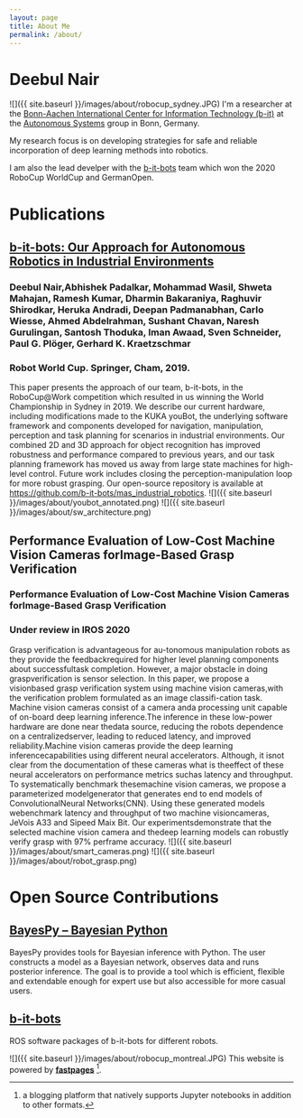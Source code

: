 ```yaml
---
layout: page
title: About Me
permalink: /about/
---
```


# Deebul Nair

![]({{ site.baseurl }}/images/about/robocup_sydney.JPG)
I'm a researcher at the [Bonn-Aachen International Center for Information Technology (b-it)](http://www.b-it-center.de/about-b-it/b-it-research-school/)
at the [Autonomous Systems](https://www.h-brs.de/en/inf/study/master/autonomous-systems) group in Bonn, Germany.

My research focus is on developing strategies for safe and reliable incorporation of deep learning methods into robotics.

I am also the lead develper with the [b-it-bots](https://mas-group.inf.h-brs.de/?page_id=643) team which won the 2020 RoboCup WorldCup and GermanOpen.

# Publications

## [b-it-bots: Our Approach for Autonomous Robotics in Industrial Environments](https://link.springer.com/chapter/10.1007/978-3-030-35699-6_48)
### Deebul Nair,Abhishek Padalkar, Mohammad Wasil, Shweta Mahajan, Ramesh Kumar, Dharmin Bakaraniya, Raghuvir Shirodkar, Heruka Andradi, Deepan Padmanabhan, Carlo Wiesse, Ahmed Abdelrahman, Sushant Chavan, Naresh Gurulingan,  Santosh Thoduka, Iman Awaad, Sven Schneider, Paul G. Plöger, Gerhard K. Kraetzschmar 
### Robot World Cup. Springer, Cham, 2019.
This paper presents the approach of our team, b-it-bots, in the RoboCup@Work competition which resulted in us winning the World Championship in Sydney in 2019. We describe our current hardware, including modifications made to the KUKA youBot, the underlying software framework and components developed for navigation, manipulation, perception and task planning for scenarios in industrial environments. Our combined 2D and 3D approach for object recognition has improved robustness and performance compared to previous years, and our task planning framework has moved us away from large state machines for high-level control. Future work includes closing the perception-manipulation loop for more robust grasping. Our open-source repository is available at https://github.com/b-it-bots/mas_industrial_robotics.
![]({{ site.baseurl }}/images/about/youbot_annotated.png) ![]({{ site.baseurl }}/images/about/sw_architecture.png)

## Performance  Evaluation  of  Low-Cost  Machine  Vision  Cameras  forImage-Based  Grasp  Verification
### Performance  Evaluation  of  Low-Cost  Machine  Vision  Cameras  forImage-Based  Grasp  Verification
### Under review in IROS 2020
Grasp    verification    is    advantageous    for    au-tonomous  manipulation  robots  as  they  provide  the  feedbackrequired for higher level planning components about successfultask  completion.  However,  a  major  obstacle  in  doing  graspverification is sensor selection. In this paper, we propose a visionbased grasp verification system using machine vision cameras,with  the  verification  problem  formulated  as  an  image  classifi-cation  task.  Machine  vision  cameras  consist  of  a  camera  anda processing unit capable of on-board deep learning inference.The  inference  in  these  low-power  hardware  are  done  near  thedata  source,  reducing  the  robots  dependence  on  a  centralizedserver,  leading  to  reduced  latency,  and  improved  reliability.Machine  vision  cameras  provide  the  deep  learning  inferencecapabilities  using  different  neural  accelerators.  Although,  it  isnot clear from the documentation of these cameras what is theeffect of these neural accelerators on performance metrics suchas latency and throughput. To systematically benchmark thesemachine  vision  cameras,  we  propose  a  parameterized  modelgenerator  that  generates  end  to  end  models  of  ConvolutionalNeural   Networks(CNN).   Using   these   generated   models   webenchmark   latency   and   throughput   of   two   machine   visioncameras,  JeVois  A33  and  Sipeed  Maix  Bit.  Our  experimentsdemonstrate  that  the  selected  machine  vision  camera  and  thedeep  learning  models  can  robustly  verify  grasp  with  97%  perframe  accuracy.
![]({{ site.baseurl }}/images/about/smart_cameras.png) ![]({{ site.baseurl }}/images/about/robot_grasp.png)
 

# Open Source Contributions

## [BayesPy – Bayesian Python](https://www.bayespy.org/)
BayesPy provides tools for Bayesian inference with Python. The user constructs a model as a Bayesian network, observes data and runs posterior inference. The goal is to provide a tool which is efficient, flexible and extendable enough for expert use but also accessible for more casual users.

## [b-it-bots](https://github.com/b-it-bots)
ROS software packages of b-it-bots for different robots. 


![]({{ site.baseurl }}/images/about/robocup_montreal.JPG)
This website is powered by **[fastpages](https://github.com/fastai/fastpages)** [^1].


[^1]:a blogging platform that natively supports Jupyter notebooks in addition to other formats.
